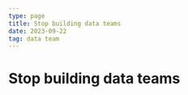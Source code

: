 ```yaml
---
type: page
title: Stop building data teams
date: 2023-09-22
tag: data team
---
```


# Stop building data teams
